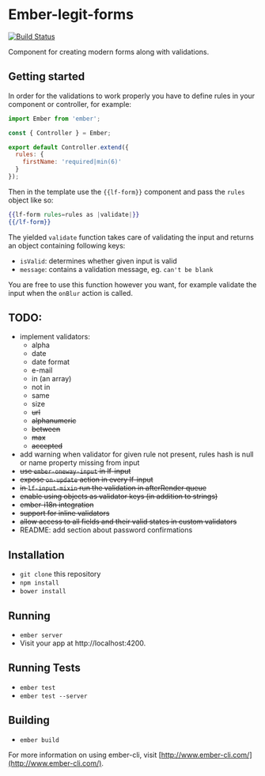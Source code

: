 # Ember-legit-forms

[![Build Status](https://travis-ci.org/jbandura/ember-legit-forms.svg?branch=master)](https://travis-ci.org/jbandura/ember-legit-forms)

Component for creating modern forms along with validations.

## Getting started

In order for the validations to work properly you have to define rules in your component or controller, for example:

```js
import Ember from 'ember';

const { Controller } = Ember;

export default Controller.extend({
  rules: {
    firstName: 'required|min(6)'
  }  
});
```

Then in the template use the `{{lf-form}}` component and pass the `rules` object like so:

```hbs
{{lf-form rules=rules as |validate|}}
{{/lf-form}}
```

The yielded `validate` function takes care of validating the input and returns an object containing following keys:

- `isValid`: determines whether given input is valid
- `message`: contains a validation message, eg. `can't be blank`

You are free to use this function however you want, for example validate the input when the `onBlur` action is called.

## TODO:

- implement validators:
  - alpha
  - date
  - date format
  - e-mail
  - in (an array)
  - not in
  - same
  - size
  - ~~url~~
  - ~~alphanumeric~~
  - ~~between~~
  - ~~max~~
  - ~~accepted~~
- add warning when validator for given rule not present, rules hash is null or name property missing from input
- ~~use `ember-oneway-input` in lf-input~~
- ~~expose `on-update` action in every lf-input~~
- ~~in `lf-input-mixin` run the validation in afterRender queue~~
- ~~enable using objects as validator keys (in addition to strings)~~
- ~~ember-i18n integration~~
- ~~support for inline validators~~
- ~~allow access to all fields and their valid states in custom validators~~
- README: add section about password confirmations

## Installation

* `git clone` this repository
* `npm install`
* `bower install`

## Running

* `ember server`
* Visit your app at http://localhost:4200.

## Running Tests

* `ember test`
* `ember test --server`

## Building

* `ember build`

For more information on using ember-cli, visit [http://www.ember-cli.com/](http://www.ember-cli.com/).
